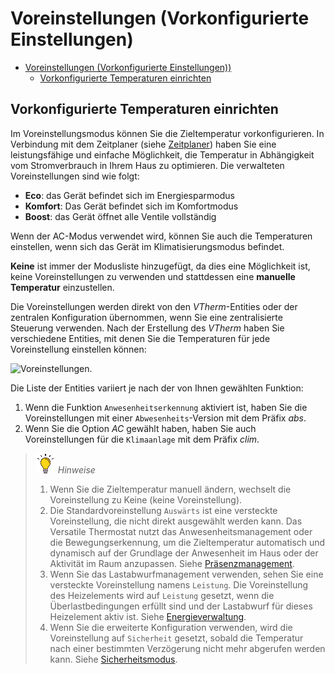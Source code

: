# Voreinstellungen (Vorkonfigurierte Einstellungen)

- [Voreinstellungen (Vorkonfigurierte Einstellungen))](#voreinstellungen-vorkonfigurierte-einstellungen)
  - [Vorkonfigurierte Temperaturen einrichten](#vorkonfigurierte-temperaturen-einrichten)

## Vorkonfigurierte Temperaturen einrichten

Im Voreinstellungsmodus können Sie die Zieltemperatur vorkonfigurieren. In Verbindung mit dem Zeitplaner (siehe [Zeitplaner](additions.md#the-scheduler-component)) haben Sie eine leistungsfähige und einfache Möglichkeit, die Temperatur in Abhängigkeit vom Stromverbrauch in Ihrem Haus zu optimieren. Die verwalteten Voreinstellungen sind wie folgt:
 - **Eco**: das Gerät befindet sich im Energiesparmodus
 - **Komfort**: Das Gerät befindet sich im Komfortmodus
 - **Boost**: das Gerät öffnet alle Ventile vollständig

Wenn der AC-Modus verwendet wird, können Sie auch die Temperaturen einstellen, wenn sich das Gerät im Klimatisierungsmodus befindet.

**Keine** ist immer der Modusliste hinzugefügt, da dies eine Möglichkeit ist, keine Voreinstellungen zu verwenden und stattdessen eine **manuelle Temperatur** einzustellen.

Die Voreinstellungen werden direkt von den _VTherm_-Entities oder der zentralen Konfiguration übernommen, wenn Sie eine zentralisierte Steuerung verwenden. Nach der Erstellung des _VTherm_ haben Sie verschiedene Entities, mit denen Sie die Temperaturen für jede Voreinstellung einstellen können:

![Voreinstellungen](images/config-preset-temp.png).

Die Liste der Entities variiert je nach der von Ihnen gewählten Funktion:
1. Wenn die Funktion `Anwesenheitserkennung` aktiviert ist, haben Sie die Voreinstellungen mit einer `Abwesenheits`-Version mit dem Präfix _abs_.
2. Wenn Sie die Option _AC_ gewählt haben, haben Sie auch Voreinstellungen für die `Klimaanlage` mit dem Präfix _clim_.

> ![Tipp](images/tips.png) _*Hinweise*_
>
> 1. Wenn Sie die Zieltemperatur manuell ändern, wechselt die Voreinstellung zu Keine (keine Voreinstellung).
> 2. Die Standardvoreinstellung `Auswärts` ist eine versteckte Voreinstellung, die nicht direkt ausgewählt werden kann. Das Versatile Thermostat nutzt das Anwesenheitsmanagement oder die Bewegungserkennung, um die Zieltemperatur automatisch und dynamisch auf der Grundlage der Anwesenheit im Haus oder der Aktivität im Raum anzupassen. Siehe [Präsenzmanagement](feature-presence.md).
> 3. Wenn Sie das Lastabwurfmanagement verwenden, sehen Sie eine versteckte Voreinstellung namens `Leistung`. Die Voreinstellung des Heizelements wird auf `Leistung` gesetzt, wenn die Überlastbedingungen erfüllt sind und der Lastabwurf für dieses Heizelement aktiv ist. Siehe [Energieverwaltung](feature-power.md).
> 4. Wenn Sie die erweiterte Konfiguration verwenden, wird die Voreinstellung auf `Sicherheit` gesetzt, sobald die Temperatur nach einer bestimmten Verzögerung nicht mehr abgerufen werden kann. Siehe [Sicherheitsmodus](feature-advanced.md#safety-mode).